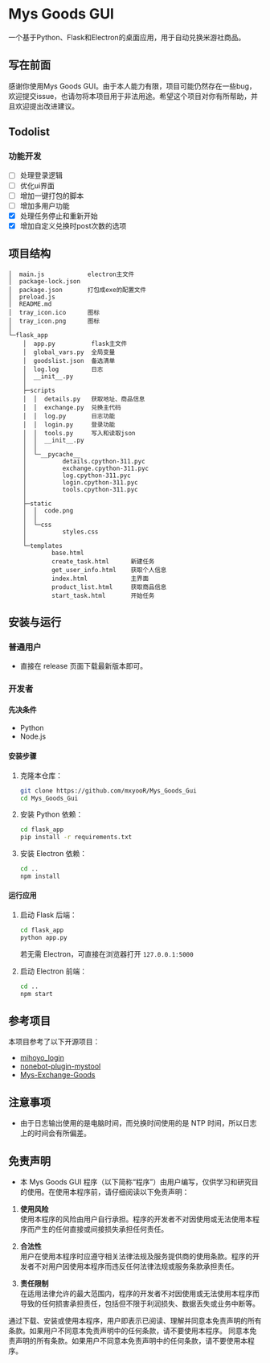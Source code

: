 
# Mys Goods GUI

一个基于Python、Flask和Electron的桌面应用，用于自动兑换米游社商品。

## 写在前面

感谢你使用Mys Goods GUI。由于本人能力有限，项目可能仍然存在一些bug，欢迎提交issue，也请勿将本项目用于非法用途。希望这个项目对你有所帮助，并且欢迎提出改进建议。

## Todolist

### 功能开发

- [ ] 处理登录逻辑
- [ ] 优化ui界面
- [ ] 增加一键打包的脚本
- [ ] 增加多用户功能
- [x] 处理任务停止和重新开始
- [x] 增加自定义兑换时post次数的选项

## 项目结构

```
│  main.js            electron主文件  
│  package-lock.json
│  package.json       打包成exe的配置文件
│  preload.js
│  README.md
│  tray_icon.ico      图标
│  tray_icon.png      图标
│
└─flask_app
    │  app.py          flask主文件
    │  global_vars.py  全局变量
    │  goodslist.json  备选清单
    │  log.log         日志
    │  __init__.py
    │
    ├─scripts
    │  │  details.py   获取地址、商品信息
    │  │  exchange.py  兑换主代码
    │  │  log.py       日志功能
    │  │  login.py     登录功能
    │  │  tools.py     写入和读取json
    │  │  __init__.py
    │  │
    │  └─__pycache__
    │          details.cpython-311.pyc
    │          exchange.cpython-311.pyc
    │          log.cpython-311.pyc
    │          login.cpython-311.pyc
    │          tools.cpython-311.pyc
    │
    ├─static
    │  │  code.png
    │  │
    │  └─css
    │          styles.css
    │
    └─templates
            base.html          
            create_task.html      新建任务
            get_user_info.html    获取个人信息
            index.html            主界面
            product_list.html     获取商品信息
            start_task.html       开始任务
```

## 安装与运行

### 普通用户

- 直接在 release 页面下载最新版本即可。

### 开发者

#### 先决条件

- Python 
- Node.js 

#### 安装步骤

1. 克隆本仓库：

    ```bash
    git clone https://github.com/mxyooR/Mys_Goods_Gui
    cd Mys_Goods_Gui
    ```

2. 安装 Python 依赖：

    ```bash
    cd flask_app
    pip install -r requirements.txt
    ```

3. 安装 Electron 依赖：

    ```bash
    cd ..
    npm install
    ```

#### 运行应用

1. 启动 Flask 后端：

    ```bash
    cd flask_app
    python app.py
    ```
    若无需 Electron，可直接在浏览器打开 `127.0.0.1:5000`

2. 启动 Electron 前端：

    ```bash
    cd ..
    npm start
    ```

## 参考项目

本项目参考了以下开源项目：

- [mihoyo_login](https://github.com/Womsxd/mihoyo_login)
- [nonebot-plugin-mystool](https://github.com/Ljzd-PRO/nonebot-plugin-mystool)
- [Mys-Exchange-Goods](https://github.com/GOOD-AN/Mys-Exchange-Goods)

## 注意事项
- 由于日志输出使用的是电脑时间，而兑换时间使用的是 NTP 时间，所以日志上的时间会有所偏差。

## 免责声明

- 本 Mys Goods GUI 程序（以下简称“程序”）由用户编写，仅供学习和研究目的使用。在使用本程序前，请仔细阅读以下免责声明：

1. **使用风险**  
   使用本程序的风险由用户自行承担。程序的开发者不对因使用或无法使用本程序而产生的任何直接或间接损失承担任何责任。

2. **合法性**  
   用户在使用本程序时应遵守相关法律法规及服务提供商的使用条款。程序的开发者不对用户因使用本程序而违反任何法律法规或服务条款承担责任。

3. **责任限制**  
   在适用法律允许的最大范围内，程序的开发者不对因使用或无法使用本程序而导致的任何损害承担责任，包括但不限于利润损失、数据丢失或业务中断等。

通过下载、安装或使用本程序，用户即表示已阅读、理解并同意本免责声明的所有条款。如果用户不同意本免责声明中的任何条款，请不要使用本程序。
同意本免责声明的所有条款。如果用户不同意本免责声明中的任何条款，请不要使用本程序。


